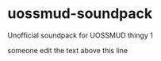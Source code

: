 # uossmud-soundpack
 Unofficial soundpack for UOSSMUD
thingy 1

someone edit the text above this line
